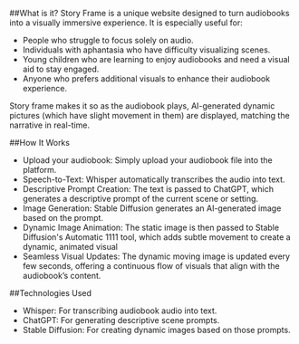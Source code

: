 ##What is it?
Story Frame is a unique website designed to turn audiobooks into a visually immersive experience. It is especially useful for:

- People who struggle to focus solely on audio.
- Individuals with aphantasia who have difficulty visualizing scenes.
- Young children who are learning to enjoy audiobooks and need a visual aid to stay engaged.
- Anyone who prefers additional visuals to enhance their audiobook experience.

Story frame makes it so as the audiobook plays, AI-generated dynamic pictures (which have slight movement in them) are displayed, matching the narrative in real-time.

##How It Works
- Upload your audiobook: Simply upload your audiobook file into the platform.
- Speech-to-Text: Whisper automatically transcribes the audio into text.
- Descriptive Prompt Creation: The text is passed to ChatGPT, which generates a descriptive prompt of the current scene or setting.
- Image Generation: Stable Diffusion generates an AI-generated image based on the prompt.
- Dynamic Image Animation: The static image is then passed to Stable Diffusion's Automatic 1111 tool, which adds subtle movement to create a dynamic, animated visual
- Seamless Visual Updates: The dynamic moving image is updated every few seconds, offering a continuous flow of visuals that align with the audiobook’s content.

##Technologies Used
- Whisper: For transcribing audiobook audio into text.
- ChatGPT: For generating descriptive scene prompts.
- Stable Diffusion: For creating dynamic images based on those prompts.
